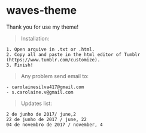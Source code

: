 # waves-theme

Thank you for use my theme! 

> Installation:

    1. Open arquive in .txt or .html.
    2. Copy all and paste in the html editor of Tumblr (https://www.tumblr.com/customize).
    3. Finish!

> Any problem send email to:

    - carolainesilva417@gmail.com
    - s.carolaine.v@gmail.com

> Updates list:

    2 de junho de 2017/ june,2
    22 de junho de 2017 / june, 22
    04 de novembro de 2017 / november, 4
